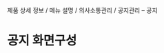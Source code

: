 <!--breadcrumb:제품 상세 정보 / 메뉴 설명 / 의사소통관리 / 공지관리 – 공지--><span class="md-breadcrumb">제품 상세 정보 / 메뉴 설명 / 의사소통관리 / 공지관리 – 공지</span>
# 공지 화면구성

